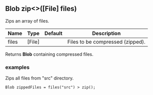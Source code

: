 ## Blob zip<>([File] files)

Zips an array of files.

| Name  | Type   | Default | Description                      |
|-------|--------|---------|----------------------------------|
| files | [File] |         | Files to be compressed (zipped). |

Returns __Blob__ containing compressed files.

### examples

Zips all files from "src" directory.
```
Blob zippedFiles = files("src") > zip();
```
